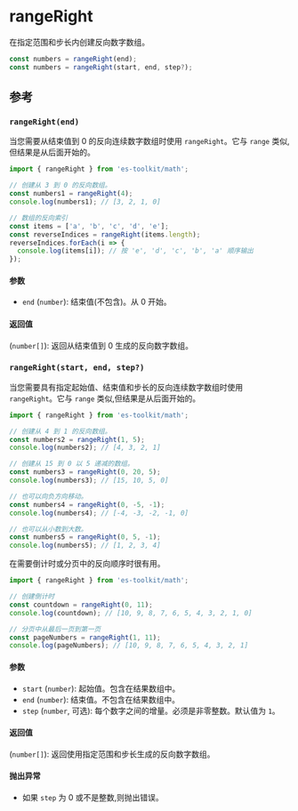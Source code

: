 # rangeRight

在指定范围和步长内创建反向数字数组。

```typescript
const numbers = rangeRight(end);
const numbers = rangeRight(start, end, step?);
```

## 参考

### `rangeRight(end)`

当您需要从结束值到 0 的反向连续数字数组时使用 `rangeRight`。它与 `range` 类似,但结果是从后面开始的。

```typescript
import { rangeRight } from 'es-toolkit/math';

// 创建从 3 到 0 的反向数组。
const numbers1 = rangeRight(4);
console.log(numbers1); // [3, 2, 1, 0]

// 数组的反向索引
const items = ['a', 'b', 'c', 'd', 'e'];
const reverseIndices = rangeRight(items.length);
reverseIndices.forEach(i => {
  console.log(items[i]); // 按 'e', 'd', 'c', 'b', 'a' 顺序输出
});
```

#### 参数

- `end` (`number`): 结束值(不包含)。从 0 开始。

#### 返回值

(`number[]`): 返回从结束值到 0 生成的反向数字数组。

### `rangeRight(start, end, step?)`

当您需要具有指定起始值、结束值和步长的反向连续数字数组时使用 `rangeRight`。它与 `range` 类似,但结果是从后面开始的。

```typescript
import { rangeRight } from 'es-toolkit/math';

// 创建从 4 到 1 的反向数组。
const numbers2 = rangeRight(1, 5);
console.log(numbers2); // [4, 3, 2, 1]

// 创建从 15 到 0 以 5 递减的数组。
const numbers3 = rangeRight(0, 20, 5);
console.log(numbers3); // [15, 10, 5, 0]

// 也可以向负方向移动。
const numbers4 = rangeRight(0, -5, -1);
console.log(numbers4); // [-4, -3, -2, -1, 0]

// 也可以从小数到大数。
const numbers5 = rangeRight(0, 5, -1);
console.log(numbers5); // [1, 2, 3, 4]
```

在需要倒计时或分页中的反向顺序时很有用。

```typescript
import { rangeRight } from 'es-toolkit/math';

// 创建倒计时
const countdown = rangeRight(0, 11);
console.log(countdown); // [10, 9, 8, 7, 6, 5, 4, 3, 2, 1, 0]

// 分页中从最后一页到第一页
const pageNumbers = rangeRight(1, 11);
console.log(pageNumbers); // [10, 9, 8, 7, 6, 5, 4, 3, 2, 1]
```

#### 参数

- `start` (`number`): 起始值。包含在结果数组中。
- `end` (`number`): 结束值。不包含在结果数组中。
- `step` (`number`, 可选): 每个数字之间的增量。必须是非零整数。默认值为 `1`。

#### 返回值

(`number[]`): 返回使用指定范围和步长生成的反向数字数组。

#### 抛出异常

- 如果 `step` 为 0 或不是整数,则抛出错误。
